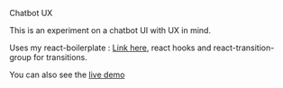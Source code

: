Chatbot UX

This is an experiment on a chatbot UI with UX in mind.

Uses my react-boilerplate : [Link here](https://github.com/SleepyFanjo/react-boilerplate), react hooks and react-transition-group for transitions.

You can also see the [live demo](https://sleepyfanjo.github.io/chatbot-ux/)